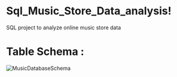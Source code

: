 # Sql_Music_Store_Data_analysis!


SQL project to analyze online music store data

# Table Schema :
![MusicDatabaseSchema](https://github.com/jatinp04/Sql_Music_Store_Data_analysis/assets/38129773/9003e911-7971-4ef9-85b0-61e042f590ae)

